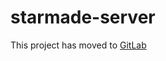 # starmade-server
This project has moved to [GitLab](https://gitlab.com/japtain_cack/starmade-server/-/releases)
